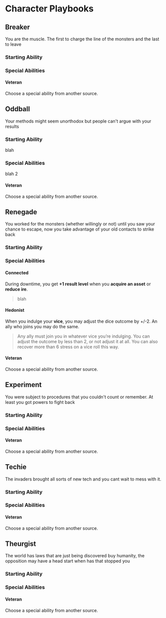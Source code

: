# Character Playbooks

## Breaker

You are the muscle. The first to charge the line of the monsters and the last to leave

### Starting Ability

### Special Abilities

#### Veteran

Choose a special ability from another source.

## Oddball

Your methods might seem unorthodox but people can't argue with your results

### Starting Ability

blah

### Special Abilities

blah 2

#### Veteran

Choose a special ability from another source.

## Renegade

You worked for the monsters (whether willingly or not) until you saw your chance to escape, now you take advantage of your old contacts to strike back

### Starting Ability

### Special Abilities

#### Connected

During downtime, you get **+1 result level** when you **acquire an asset** or **reduce ire**.
> blah

#### Hedonist

When you indulge your **vice**, you may adjust the dice outcome by +/-2. An ally who joins you may do the same.
> Any ally must join you in whatever vice you’re indulging. You can adjust the outcome by less than 2, or not adjust it at all. You can also recover more than 6 stress on a vice roll this way.

#### Veteran

Choose a special ability from another source.

## Experiment

You were subject to procedures that you couldn't count or remember. At least you got powers to fight back

### Starting Ability

### Special Abilities

#### Veteran

Choose a special ability from another source.

## Techie

The invaders brought all sorts of new tech and you cant wait to mess with it.
### Starting Ability

### Special Abilities

#### Veteran

Choose a special ability from another source.

## Theurgist

The world has laws that are just being discovered buy humanity, the opposition may have a head start when has that stopped you

### Starting Ability

### Special Abilities

#### Veteran

Choose a special ability from another source.
